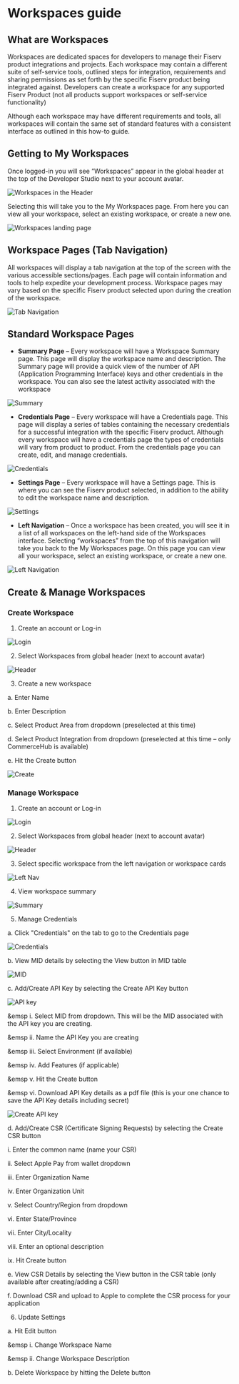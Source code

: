 # Workspaces guide

## What are Workspaces

Workspaces are dedicated spaces for developers to manage their Fiserv product integrations and projects. Each workspace may contain a different suite of self-service tools, outlined steps for integration, requirements and sharing permissions as set forth by the specific Fiserv product being integrated against. Developers can create a workspace for any supported Fiserv Product (not all products support workspaces or self-service functionality)

Although each workspace may have different requirements and tools, all workspaces will contain the same set of standard features with a consistent interface as outlined in this how-to guide.

## Getting to My Workspaces

Once logged-in you will see “Workspaces” appear in the global header at the top of the Developer Studio next to your account avatar.

![Workspaces in the Header](../../assets/images/workspace_how_to_1.png "Workspaces in the Header")

Selecting this will take you to the My Workspaces page. From here you can view all your workspace, select an existing workspace, or create a new one.

![Workspaces landing page](../../assets/images/workspace_how_to_2.png "Workspaces landing page")

## Workspace Pages (Tab Navigation)

All workspaces will display a tab navigation at the top of the screen with the various accessible sections/pages. Each page will contain information and tools to help expedite your development process. Workspace pages may vary based on the specific Fiserv product selected upon during the creation of the workspace.

![Tab Navigation](../../assets/images/workspace_how_to_3.png "Tab Navigation")

## Standard Workspace Pages

* **Summary Page** – Every workspace will have a Workspace Summary page. This page will display the workspace name and description. The Summary page will provide a quick view of the number of API (Application Programming Interface) keys and other credentials in the workspace. You can also see the latest activity associated with the workspace

![Summary](../../assets/images/workspace_how_to_4.png "Summary")

* **Credentials Page** – Every workspace will have a Credentials page. This page will display a series of tables containing the necessary credentials for a successful integration with the specific Fiserv product. Although every workspace will have a credentials page the types of credentials will vary from product to product. From the credentials page you can create, edit, and manage credentials.

![Credentials](../../assets/images/workspace_how_to_5.png "Credentials")

* **Settings Page** – Every workspace will have a Settings page. This is where you can see the Fiserv product selected, in addition to the ability to edit the workspace name and description.

![Settings](../../assets/images/workspace_how_to_6.png "Settings")

* **Left Navigation** – Once a workspace has been created, you will see it in a list of all workspaces on the left-hand side of the Workspaces interface. Selecting “workspaces” from the top of this navigation will take you back to the My Workspaces page. On this page you can view all your workspace, select an existing workspace, or create a new one.

![Left Navigation](../../assets/images/workspace_how_to_7.png "Left Navigation")

## Create & Manage Workspaces

### Create Workspace

1. Create an account or Log-in

![Login](../../assets/images/workspace_how_to_create_1.png "Login")

2. Select Workspaces from global header (next to account avatar)

![Header](../../assets/images/workspace_how_to_create_2.png "Header")

3. Create a new workspace

  a. Enter Name

  b. Enter Description

  c. Select Product Area from dropdown (preselected at this time)

  d. Select Product Integration from dropdown (preselected at this time – only CommerceHub is available)

  e. Hit the Create button

![Create](../../assets/images/workspace_how_to_create_3.png "Create")

### Manage Workspace

1. Create an account or Log-in

![Login](../../assets/images/workspace_how_to_manage_1.png "Login")

2. Select Workspaces from global header (next to account avatar)

![Header](../../assets/images/workspace_how_to_manage_2.png "Header")

3. Select specific workspace from the left navigation or workspace cards

![Left Nav](../../assets/images/workspace_how_to_manage_3.png "Left Nav")

4. View workspace summary

![Summary](../../assets/images/workspace_how_to_manage_4.png "Summary")

5. Manage Credentials

  a. Click "Credentials" on the tab to go to the Credentials page

![Credentials](../../assets/images/workspace_how_to_manage_5.png "Credentials")

  b. View MID details by selecting the View button in MID table

![MID](../../assets/images/workspace_how_to_manage_6.png "MID")

  c. Add/Create API Key by selecting the Create API Key button

![API key](../../assets/images/workspace_how_to_manage_7.png "API key")

&emsp i. Select MID from dropdown. This will be the MID associated with the API key you are creating.

&emsp ii. Name the API Key you are creating

&emsp iii. Select Environment (if available)

&emsp iv. Add Features (if applicable)

&emsp v. Hit the Create button
    
&emsp vi. Download API Key details as a pdf file (this is your one chance to save the API Key details including secret)

![Create API key](../../assets/images/workspace_how_to_manage_8.png "Create API key")

  d. Add/Create CSR (Certificate Signing Requests) by selecting the Create CSR button

   i. Enter the common name (name your CSR)
    
   ii. Select Apple Pay from wallet dropdown

   iii. Enter Organization Name

   iv. Enter Organization Unit

   v. Select Country/Region from dropdown

   vi. Enter State/Province

   vii. Enter City/Locality

   viii. Enter an optional description

   ix. Hit Create button

  e. View CSR Details by selecting the View button in the CSR table (only available after creating/adding a CSR)

  f. Download CSR and upload to Apple to complete the CSR process for your application

6. Update Settings

  a. Hit Edit button

&emsp i. Change Workspace Name

&emsp ii. Change Workspace Description
   
  b. Delete Workspace by hitting the Delete button
